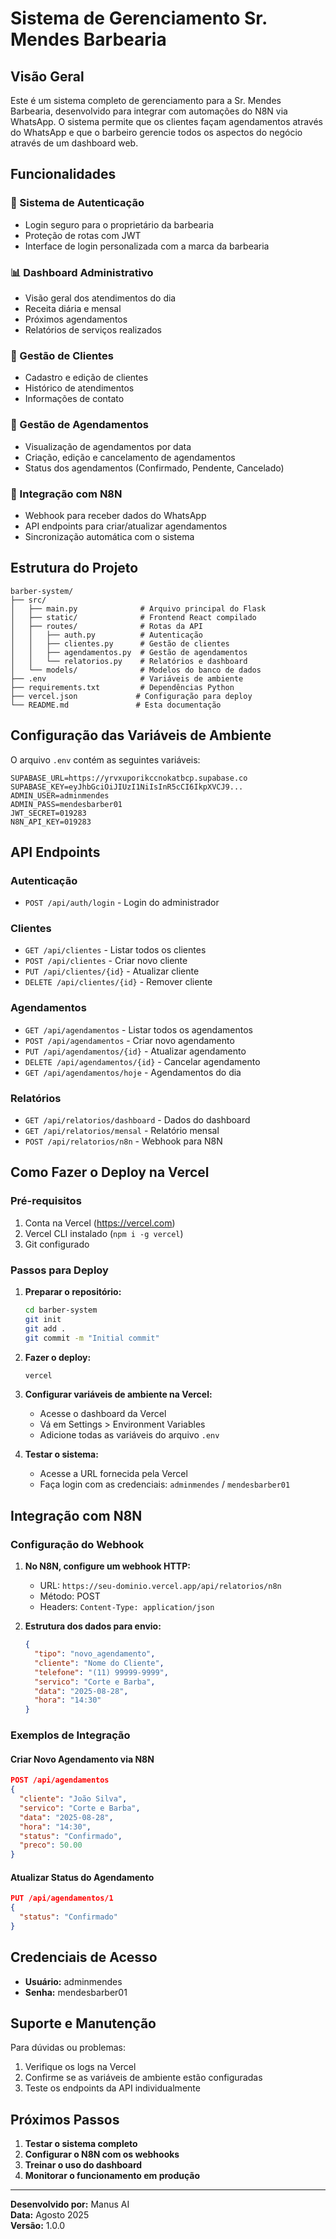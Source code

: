 # Sistema de Gerenciamento Sr. Mendes Barbearia

## Visão Geral

Este é um sistema completo de gerenciamento para a Sr. Mendes Barbearia, desenvolvido para integrar com automações do N8N via WhatsApp. O sistema permite que os clientes façam agendamentos através do WhatsApp e que o barbeiro gerencie todos os aspectos do negócio através de um dashboard web.

## Funcionalidades

### 🔐 Sistema de Autenticação
- Login seguro para o proprietário da barbearia
- Proteção de rotas com JWT
- Interface de login personalizada com a marca da barbearia

### 📊 Dashboard Administrativo
- Visão geral dos atendimentos do dia
- Receita diária e mensal
- Próximos agendamentos
- Relatórios de serviços realizados

### 👥 Gestão de Clientes
- Cadastro e edição de clientes
- Histórico de atendimentos
- Informações de contato

### 📅 Gestão de Agendamentos
- Visualização de agendamentos por data
- Criação, edição e cancelamento de agendamentos
- Status dos agendamentos (Confirmado, Pendente, Cancelado)

### 🤖 Integração com N8N
- Webhook para receber dados do WhatsApp
- API endpoints para criar/atualizar agendamentos
- Sincronização automática com o sistema

## Estrutura do Projeto

```
barber-system/
├── src/
│   ├── main.py              # Arquivo principal do Flask
│   ├── static/              # Frontend React compilado
│   ├── routes/              # Rotas da API
│   │   ├── auth.py          # Autenticação
│   │   ├── clientes.py      # Gestão de clientes
│   │   ├── agendamentos.py  # Gestão de agendamentos
│   │   └── relatorios.py    # Relatórios e dashboard
│   └── models/              # Modelos do banco de dados
├── .env                     # Variáveis de ambiente
├── requirements.txt         # Dependências Python
├── vercel.json             # Configuração para deploy
└── README.md               # Esta documentação
```

## Configuração das Variáveis de Ambiente

O arquivo `.env` contém as seguintes variáveis:

```env
SUPABASE_URL=https://yrvxuporikccnokatbcp.supabase.co
SUPABASE_KEY=eyJhbGciOiJIUzI1NiIsInR5cCI6IkpXVCJ9...
ADMIN_USER=adminmendes
ADMIN_PASS=mendesbarber01
JWT_SECRET=019283
N8N_API_KEY=019283
```

## API Endpoints

### Autenticação
- `POST /api/auth/login` - Login do administrador

### Clientes
- `GET /api/clientes` - Listar todos os clientes
- `POST /api/clientes` - Criar novo cliente
- `PUT /api/clientes/{id}` - Atualizar cliente
- `DELETE /api/clientes/{id}` - Remover cliente

### Agendamentos
- `GET /api/agendamentos` - Listar todos os agendamentos
- `POST /api/agendamentos` - Criar novo agendamento
- `PUT /api/agendamentos/{id}` - Atualizar agendamento
- `DELETE /api/agendamentos/{id}` - Cancelar agendamento
- `GET /api/agendamentos/hoje` - Agendamentos do dia

### Relatórios
- `GET /api/relatorios/dashboard` - Dados do dashboard
- `GET /api/relatorios/mensal` - Relatório mensal
- `POST /api/relatorios/n8n` - Webhook para N8N

## Como Fazer o Deploy na Vercel

### Pré-requisitos
1. Conta na Vercel (https://vercel.com)
2. Vercel CLI instalado (`npm i -g vercel`)
3. Git configurado

### Passos para Deploy

1. **Preparar o repositório:**
   ```bash
   cd barber-system
   git init
   git add .
   git commit -m "Initial commit"
   ```

2. **Fazer o deploy:**
   ```bash
   vercel
   ```

3. **Configurar variáveis de ambiente na Vercel:**
   - Acesse o dashboard da Vercel
   - Vá em Settings > Environment Variables
   - Adicione todas as variáveis do arquivo `.env`

4. **Testar o sistema:**
   - Acesse a URL fornecida pela Vercel
   - Faça login com as credenciais: `adminmendes` / `mendesbarber01`

## Integração com N8N

### Configuração do Webhook

1. **No N8N, configure um webhook HTTP:**
   - URL: `https://seu-dominio.vercel.app/api/relatorios/n8n`
   - Método: POST
   - Headers: `Content-Type: application/json`

2. **Estrutura dos dados para envio:**
   ```json
   {
     "tipo": "novo_agendamento",
     "cliente": "Nome do Cliente",
     "telefone": "(11) 99999-9999",
     "servico": "Corte e Barba",
     "data": "2025-08-28",
     "hora": "14:30"
   }
   ```

### Exemplos de Integração

#### Criar Novo Agendamento via N8N
```json
POST /api/agendamentos
{
  "cliente": "João Silva",
  "servico": "Corte e Barba",
  "data": "2025-08-28",
  "hora": "14:30",
  "status": "Confirmado",
  "preco": 50.00
}
```

#### Atualizar Status do Agendamento
```json
PUT /api/agendamentos/1
{
  "status": "Confirmado"
}
```

## Credenciais de Acesso

- **Usuário:** adminmendes
- **Senha:** mendesbarber01

## Suporte e Manutenção

Para dúvidas ou problemas:
1. Verifique os logs na Vercel
2. Confirme se as variáveis de ambiente estão configuradas
3. Teste os endpoints da API individualmente

## Próximos Passos

1. **Testar o sistema completo**
2. **Configurar o N8N com os webhooks**
3. **Treinar o uso do dashboard**
4. **Monitorar o funcionamento em produção**

---

**Desenvolvido por:** Manus AI  
**Data:** Agosto 2025  
**Versão:** 1.0.0

